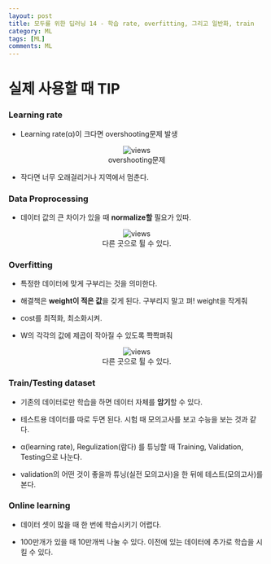 ```yaml
---
layout: post
title: 모두를 위한 딥러닝 14 - 학습 rate, overfitting, 그리고 일반화, train
category: ML
tags: [ML]
comments: ML
---
```


# 실제 사용할 때 TIP

### Learning rate

- Learning rate(α)이 크다면 overshooting문제 발생

<center>
<figure>
<img src="https://imgur.com/0x0QBGV.png" alt="views">
<figcaption>overshooting문제</figcaption>
</figure>
</center>

- 작다면 너무 오래걸리거나 지역에서 멈춘다.

### Data Proprocessing

- 데이터 값의 큰 차이가 있을 때 **normalize할** 필요가 있따.

<center>
<figure>
<img src="https://imgur.com/AeJHbHV.png" alt="views">
<figcaption>다른 곳으로 튈 수 있다.</figcaption>
</figure>
</center>

### Overfitting

- 특정한 데이터에 맞게 구부리는 것을 의미한다.

- 해결책은 **weight이 적은 값**을 갖게 된다. 구부리지 말고 펴! weight을 작게줘

- cost를 최적화, 최소화시켜. 

- W의 각각의 값에 제곱이 작아질 수 있도록 쫙쫙펴줘

<center>
<figure>
<img src="https://imgur.com/gEPmtA1.png" alt="views">
<figcaption>다른 곳으로 튈 수 있다.</figcaption>
</figure>
</center>

### Train/Testing dataset

- 기존의 데이터로만 학습을 하면 데이터 자체를 **암기**할 수 있다.

- 테스트용 데이터를 따로 두면 된다. 시험 때 모의고사를 보고 수능을 보는 것과 같다.

- α(learning rate), Regulization(람다) 를 튜닝할 때 Training, Validation, Testing으로 나눈다.

- validation의 어떤 것이 좋을까 튜닝(실전 모의고사)을 한 뒤에 테스트(모의고사)를 본다.

### Online learning

- 데이터 셋이 많을 때 한 번에 학습시키기 어렵다.

- 100만개가 있을 때 10만개씩 나눌 수 있다. 이전에 있는 데이터에 추가로 학습을 시킬 수 있다.

